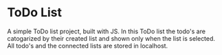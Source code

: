 # ToDo List 

A simple ToDo list project, built with JS. In this ToDo list the todo's are catogarized by their created list and shown only when the list is selected. All todo's and the connected lists are stored in localhost. 
